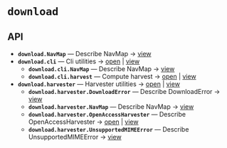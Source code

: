 # `download`

<!-- START doctoc generated TOC please keep comment here to allow auto update -->
<!-- END doctoc generated TOC please keep comment here to allow auto update -->

## API
- **`download.NavMap`** — Describe NavMap → [view](https://github.com/paul-heyse/kgfoundry/blob/326cba7089fce0d0bc5d078ad95af075ddc7117d/src/kgfoundry_common/navmap_types.py#L32-L45)
- **`download.cli`** — Cli utilities → [open](./cli.py:1:1) | [view](https://github.com/paul-heyse/kgfoundry/blob/326cba7089fce0d0bc5d078ad95af075ddc7117d/src/download/cli.py#L1)
  - **`download.cli.NavMap`** — Describe NavMap → [view](https://github.com/paul-heyse/kgfoundry/blob/326cba7089fce0d0bc5d078ad95af075ddc7117d/src/kgfoundry_common/navmap_types.py#L32-L45)
  - **`download.cli.harvest`** — Compute harvest → [open](./cli.py:30:1) | [view](https://github.com/paul-heyse/kgfoundry/blob/326cba7089fce0d0bc5d078ad95af075ddc7117d/src/download/cli.py#L30-L58)
- **`download.harvester`** — Harvester utilities → [open](./harvester.py:1:1) | [view](https://github.com/paul-heyse/kgfoundry/blob/326cba7089fce0d0bc5d078ad95af075ddc7117d/src/download/harvester.py#L1)
  - **`download.harvester.DownloadError`** — Describe DownloadError → [view](https://github.com/paul-heyse/kgfoundry/blob/326cba7089fce0d0bc5d078ad95af075ddc7117d/src/kgfoundry_common/errors.py#L50-L53)
  - **`download.harvester.NavMap`** — Describe NavMap → [view](https://github.com/paul-heyse/kgfoundry/blob/326cba7089fce0d0bc5d078ad95af075ddc7117d/src/kgfoundry_common/navmap_types.py#L32-L45)
  - **`download.harvester.OpenAccessHarvester`** — Describe OpenAccessHarvester → [open](./harvester.py:34:1) | [view](https://github.com/paul-heyse/kgfoundry/blob/326cba7089fce0d0bc5d078ad95af075ddc7117d/src/download/harvester.py#L34-L287)
  - **`download.harvester.UnsupportedMIMEError`** — Describe UnsupportedMIMEError → [view](https://github.com/paul-heyse/kgfoundry/blob/326cba7089fce0d0bc5d078ad95af075ddc7117d/src/kgfoundry_common/errors.py#L57-L60)
